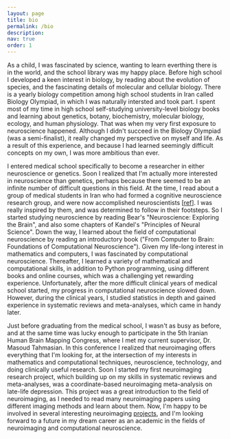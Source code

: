 ```yaml
---
layout: page
title: bio
permalink: /bio
description: 
nav: true
order: 1
---
```


As a child, I was fascinated by science, wanting to learn everthing there is in the world, and the school library was my happy place. Before high school I developed a keen interest in biology, by reading about the evolution of species, and the fascinating details of molecular and cellular biology. There is a yearly biology competition among high school students in Iran called Biology Olympiad, in which I was naturally intersted and took part. I spent most of my time in high school self-studying university-level biology books and learning about genetics, botany, biochemistry, molecular biology, ecology, and human physiology. That was when my very first exposure to neuroscience happened. Although I didn't succeed in the Biology Olympiad (was a semi-finalist), it really changed my perspective on myself and life. As a result of this experience, and because I had learned seemingly difficult concepts on my own, I was more ambitious than ever.

I entered medical school specifically to become a researcher in either neuroscience or genetics. Soon I realized that I'm actually more interested in neuroscience than genetics, perhaps because there seemed to be an infinite number of difficult questions in this field. At the time, I read about a group of medical students in Iran who had formed a cognitive neuroscience research group, and were now accomplished neuroscientists [<a href="https://www.nature.com/articles/435264a">ref</a>]. I was really inspired by them, and was determined to follow in their footsteps. So I started studying neuroscience by reading Bear's "Neuroscience: Exploring the Brain", and also some chapters of Kandel's "Principles of Neural Science". Down the way, I learned about the field of computational neuroscience by reading an introductory book ("From Computer to Brain: Foundations of Computational Neuroscience"). Given my life-long interest in mathematics and computers, I was fascinated by computational neuroscience. Thereafter, I learned a variety of mathematical and computational skills, in addition to Python programming, using different books and online courses, which was a challenging yet rewarding experience. Unfortunately, after the more difficult clinical years of medical school started, my progress in computational neuroscience slowed down. However, during the clinical years, I studied statistics in depth and gained experience in systematic reviews and meta-analyses, which came in handy later.

Just before graduating from the medical school, I wasn't as busy as before, and at the same time was lucky enough to participate in the 5th Iranian Human Brain Mapping Congress, where I met my current supervisor, Dr. Masoud Tahmasian. In this conference I realized that neuroimaging offers everything that I'm looking for, at the intersection of my interests in mathematics and computational techniques, neuroscience, technology, and doing clinically useful research. Soon I started my first neuroimaging research project, which building up on my skills in systematic reviews and meta-analyses, was a coordinate-based neuroimaging meta-analysis on late-life depression. This project was a great introduction to the field of neuroimaging, as I needed to read many neuroimaging papers using different imaging methods and learn about them. Now, I'm happy to be involved in several interesting neuroimaging <a href="https://amnsbr.github.io/projects/">projects</a>, and I'm looking forward to a future in my dream career as an academic in the fields of neuroimaging and computational neuroscience.